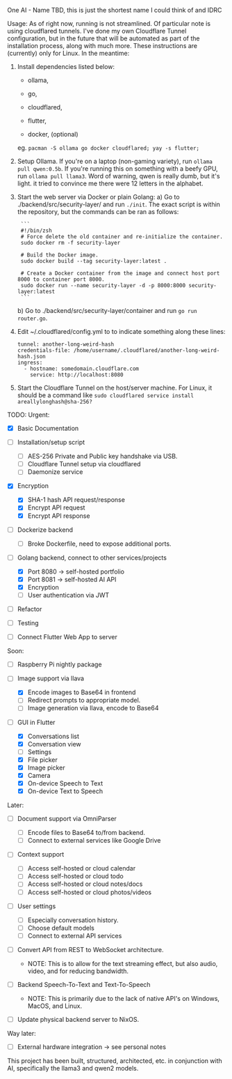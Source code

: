 One AI - Name TBD, this is just the shortest name I could think of and IDRC

Usage:
As of right now, running is not streamlined. Of particular note is using
cloudflared tunnels. I've done my own Cloudflare Tunnel configuration,
but in the future that will be automated as part of the installation process,
along with much more. These instructions are (currently) only for Linux.
In the meantime:

1. Install dependencies listed below:
      - ollama,
      - go,
      - cloudflared,
      - flutter,

      - docker, (optional)

    eg. `pacman -S ollama go docker cloudflared; yay -s flutter;`

2. Setup Ollama. If you're on a laptop (non-gaming variety), run `ollama pull
   qwen:0.5b`. If you're running this on something with a beefy GPU, run
   `ollama pull llama3`. Word of warning, qwen is really dumb, but it's light.
   it tried to convince me there were 12 letters in the alphabet.

3. Start the web server via Docker or plain Golang:
   a) Go to ./backend/src/security-layer/ and run `./init`. The exact script is
      within the repository, but the commands can be ran as follows:
        
        ```
        #!/bin/zsh
        # Force delete the old container and re-initialize the container.
        sudo docker rm -f security-layer

        # Build the Docker image.
        sudo docker build --tag security-layer:latest .

        # Create a Docker container from the image and connect host port 8000 to container port 8000.
        sudo docker run --name security-layer -d -p 8000:8000 security-layer:latest
        ```

   b) Go to ./backend/src/security-layer/container and run `go run router.go`.
   
4. Edit ~/.cloudflared/config.yml to to indicate something along these lines:
      ```
      tunnel: another-long-weird-hash
      credentials-file: /home/username/.cloudflared/another-long-weird-hash.json
      ingress:
        - hostname: somedomain.cloudflare.com
          service: http://localhost:8080
      ```

5. Start the Cloudflare Tunnel on the host/server machine. For Linux, it should
   be a command like `sudo cloudflared service install areallylonghash@sha-256?`

TODO:
  Urgent:
  - [x] Basic Documentation

  - [ ] Installation/setup script
    - [ ] AES-256 Private and Public key handshake via USB.
    - [ ] Cloudflare Tunnel setup via cloudflared
    - [ ] Daemonize service

  - [x] Encryption
    - [x] SHA-1 hash API request/response
    - [x] Encrypt API request
    - [x] Encrypt API response

  - [ ] Dockerize backend
    - [ ] Broke Dockerfile, need to expose additional ports.

  - [ ] Golang backend, connect to other services/projects
    - [x] Port 8080 -> self-hosted portfolio
    - [x] Port 8081 -> self-hosted AI API
    - [x] Encryption
    - [ ] User authentication via JWT

  - [ ] Refactor

  - [ ] Testing

  - [ ] Connect Flutter Web App to server

  Soon:
  - [ ] Raspberry Pi nightly package

  - [ ] Image support via llava
    - [x] Encode images to Base64 in frontend
    - [ ] Redirect prompts to appropriate model.
    - [ ] Image generation via llava, encode to Base64

  - [ ] GUI in Flutter
    - [x] Conversations list
    - [x] Conversation view
    - [ ] Settings
    - [x] File picker
    - [x] Image picker
    - [x] Camera
    - [x] On-device Speech to Text
    - [x] On-device Text to Speech

  Later:
  - [ ] Document support via OmniParser
    - [ ] Encode files to Base64 to/from backend.
    - [ ] Connect to external services like Google Drive

  - [ ] Context support
    - [ ] Access self-hosted or cloud calendar
    - [ ] Access self-hosted or cloud todo
    - [ ] Access self-hosted or cloud notes/docs
    - [ ] Access self-hosted or cloud photos/videos

  - [ ] User settings
    - [ ] Especially conversation history.
    - [ ] Choose default models
    - [ ] Connect to external API services

  - [ ] Convert API from REST to WebSocket architecture.
    - NOTE: This is to allow for the text streaming effect,
    but also audio, video, and for reducing bandwidth.

  - [ ] Backend Speech-To-Text and Text-To-Speech
    - NOTE: This is primarily due to the lack of native
    API's on Windows, MacOS, and Linux.

  - [ ] Update physical backend server to NixOS.

Way later:
- [ ] External hardware integration -> see personal notes

This project has been built, structured, architected, etc. in conjunction
with AI, specifically the llama3 and qwen2 models.
